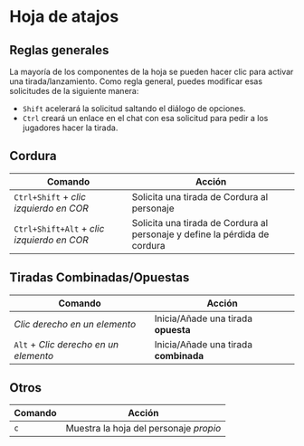 # Hoja de atajos

## Reglas generales

La mayoría de los componentes de la hoja se pueden hacer clic para activar una tirada/lanzamiento.
Como regla general, puedes modificar esas solicitudes de la siguiente manera:

- `Shift` acelerará la solicitud saltando el diálogo de opciones.
- `Ctrl` creará un enlace en el chat con esa solicitud para pedir a los jugadores hacer la tirada.

## Cordura

| Comando                                    | Acción                                                                     |
| ------------------------------------------ | -------------------------------------------------------------------------- |
| `Ctrl+Shift` + _clic izquierdo en COR_     | Solicita una tirada de Cordura al personaje                                |
| `Ctrl+Shift+Alt` + _clic izquierdo en COR_ | Solicita una tirada de Cordura al personaje y define la pérdida de cordura |

## Tiradas Combinadas/Opuestas

| Comando                               | Acción                                |
| ------------------------------------- | ------------------------------------- |
| _Clic derecho en un elemento_         | Inicia/Añade una tirada **opuesta**   |
| `Alt` + _Clic derecho en un elemento_ | Inicia/Añade una tirada **combinada** |

## Otros

| Comando | Acción                                 |
| ------- | -------------------------------------- |
| `c`     | Muestra la hoja del personaje _propio_ |
